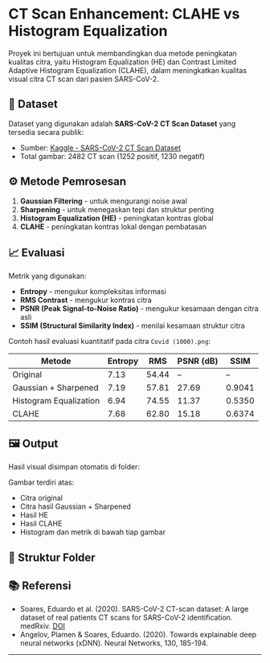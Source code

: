 # CT Scan Enhancement: CLAHE vs Histogram Equalization

Proyek ini bertujuan untuk membandingkan dua metode peningkatan kualitas citra, yaitu Histogram Equalization (HE) dan Contrast Limited Adaptive Histogram Equalization (CLAHE), dalam meningkatkan kualitas visual citra CT scan dari pasien SARS-CoV-2.

## 📂 Dataset
Dataset yang digunakan adalah **SARS-CoV-2 CT Scan Dataset** yang tersedia secara publik:

- Sumber: [Kaggle - SARS-CoV-2 CT Scan Dataset](https://www.kaggle.com/plameneduardo/sarscov2-ctscan-dataset)
- Total gambar: 2482 CT scan (1252 positif, 1230 negatif)

## ⚙️ Metode Pemrosesan
1. **Gaussian Filtering** - untuk mengurangi noise awal
2. **Sharpening** - untuk menegaskan tepi dan struktur penting
3. **Histogram Equalization (HE)** - peningkatan kontras global
4. **CLAHE** - peningkatan kontras lokal dengan pembatasan

## 📈 Evaluasi
Metrik yang digunakan:
- **Entropy** - mengukur kompleksitas informasi
- **RMS Contrast** - mengukur kontras citra
- **PSNR (Peak Signal-to-Noise Ratio)** - mengukur kesamaan dengan citra asli
- **SSIM (Structural Similarity Index)** - menilai kesamaan struktur citra

Contoh hasil evaluasi kuantitatif pada citra `Covid (1000).png`:

| Metode                 | Entropy | RMS    | PSNR (dB) | SSIM    |
|------------------------|---------|--------|-----------|---------|
| Original               | 7.13    | 54.44  | –         | –       |
| Gaussian + Sharpened   | 7.19    | 57.81  | 27.69     | 0.9041  |
| Histogram Equalization | 6.94    | 74.55  | 11.37     | 0.5350  |
| CLAHE                  | 7.68    | 62.80  | 15.18     | 0.6374  |

## 🖼️ Output
Hasil visual disimpan otomatis di folder:


Gambar terdiri atas:
- Citra original
- Citra hasil Gaussian + Sharpened
- Hasil HE
- Hasil CLAHE
- Histogram dan metrik di bawah tiap gambar

## 📁 Struktur Folder


## 📚 Referensi
- Soares, Eduardo et al. (2020). SARS-CoV-2 CT-scan dataset: A large dataset of real patients CT scans for SARS-CoV-2 identification. medRxiv. [DOI](https://doi.org/10.1101/2020.04.24.20078584)
- Angelov, Plamen & Soares, Eduardo. (2020). Towards explainable deep neural networks (xDNN). Neural Networks, 130, 185-194.

---



